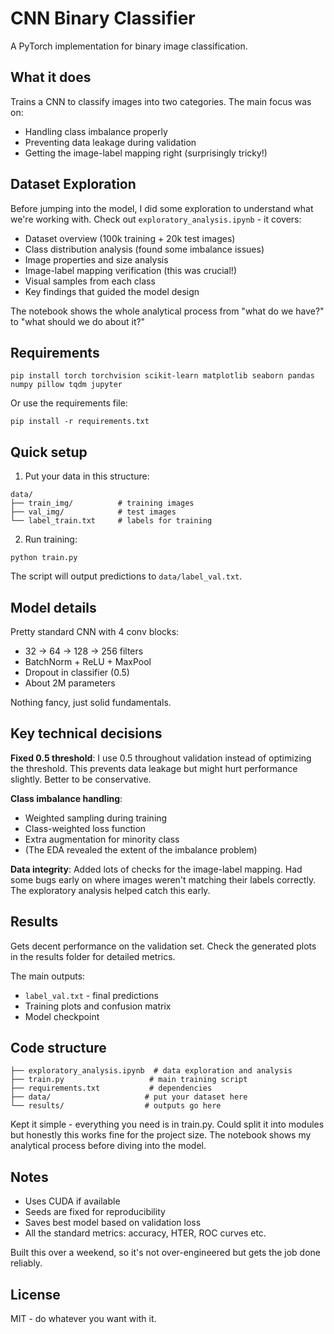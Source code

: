 # CNN Binary Classifier

A PyTorch implementation for binary image classification.

## What it does

Trains a CNN to classify images into two categories. The main focus was on:
- Handling class imbalance properly
- Preventing data leakage during validation
- Getting the image-label mapping right (surprisingly tricky!)

## Dataset Exploration

Before jumping into the model, I did some exploration to understand what we're working with. Check out `exploratory_analysis.ipynb` - it covers:

- Dataset overview (100k training + 20k test images)
- Class distribution analysis (found some imbalance issues)
- Image properties and size analysis
- Image-label mapping verification (this was crucial!)
- Visual samples from each class
- Key findings that guided the model design

The notebook shows the whole analytical process from "what do we have?" to "what should we do about it?"

## Requirements

```
pip install torch torchvision scikit-learn matplotlib seaborn pandas numpy pillow tqdm jupyter
```

Or use the requirements file:
```
pip install -r requirements.txt
```

## Quick setup

1. Put your data in this structure:
```
data/
├── train_img/          # training images
├── val_img/            # test images  
└── label_train.txt     # labels for training
```

2. Run training:
```
python train.py
```

The script will output predictions to `data/label_val.txt`.

## Model details

Pretty standard CNN with 4 conv blocks:
- 32 → 64 → 128 → 256 filters
- BatchNorm + ReLU + MaxPool
- Dropout in classifier (0.5)
- About 2M parameters

Nothing fancy, just solid fundamentals.

## Key technical decisions

**Fixed 0.5 threshold**: I use 0.5 throughout validation instead of optimizing the threshold. This prevents data leakage but might hurt performance slightly. Better to be conservative.

**Class imbalance handling**: 
- Weighted sampling during training
- Class-weighted loss function
- Extra augmentation for minority class
- (The EDA revealed the extent of the imbalance problem)

**Data integrity**: Added lots of checks for the image-label mapping. Had some bugs early on where images weren't matching their labels correctly. The exploratory analysis helped catch this early.

## Results

Gets decent performance on the validation set. Check the generated plots in the results folder for detailed metrics.

The main outputs:
- `label_val.txt` - final predictions
- Training plots and confusion matrix
- Model checkpoint

## Code structure

```
├── exploratory_analysis.ipynb  # data exploration and analysis
├── train.py                   # main training script
├── requirements.txt           # dependencies
├── data/                     # put your dataset here
└── results/                  # outputs go here
```

Kept it simple - everything you need is in train.py. Could split it into modules but honestly this works fine for the project size. The notebook shows my analytical process before diving into the model.

## Notes

- Uses CUDA if available
- Seeds are fixed for reproducibility  
- Saves best model based on validation loss
- All the standard metrics: accuracy, HTER, ROC curves etc.

Built this over a weekend, so it's not over-engineered but gets the job done reliably.

## License

MIT - do whatever you want with it.